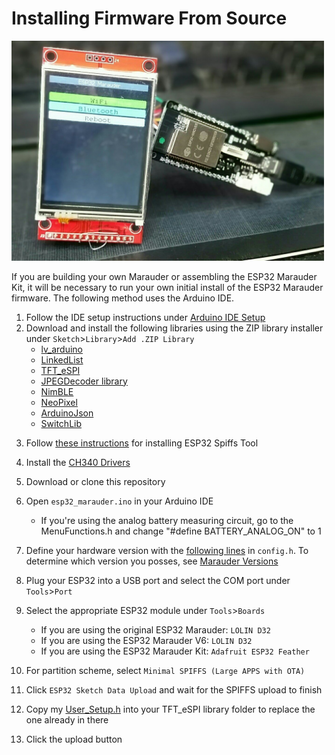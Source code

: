 # Installing Firmware From Source

<p align="left">
  <img alt="ESP32 WROOM-32U" src="https://github.com/justcallmekoko/ESP32Marauder/blob/master/pictures/diy.png?raw=true" width="500">
</p>

If you are building your own Marauder or assembling the ESP32 Marauder Kit, it will be necessary to run your own initial install of the ESP32 Marauder firmware. The following method uses the Arduino IDE. 

1. Follow the IDE setup instructions under [Arduino IDE Setup](arduino-ide-setup)
2. Download and install the following libraries using the ZIP library installer under `Sketch`>`Library`>`Add .ZIP Library`
    - [lv_arduino](https://github.com/lvgl/lv_arduino)
    - [LinkedList](https://github.com/ivanseidel/LinkedList)
    - [TFT_eSPI](https://github.com/justcallmekoko/TFT_eSPI)
    - [JPEGDecoder library](https://github.com/Bodmer/JPEGDecoder)
    - [NimBLE](https://github.com/h2zero/NimBLE-Arduino)
    - [NeoPixel](https://github.com/adafruit/Adafruit_NeoPixel)
    - [ArduinoJson](https://github.com/bblanchon/ArduinoJson/releases/tag/v6.18.2)
    - [SwitchLib](https://github.com/justcallmekoko/SwitchLib/releases/latest)
<!---6. Install Bodmer's [TFT_eSPI](https://github.com/Bodmer/TFT_eSPI) library in your Arduino IDE--->
3. Follow [these instructions](https://github.com/me-no-dev/arduino-esp32fs-plugin) for installing ESP32 Spiffs Tool
4. Install the [CH340 Drivers](https://github.com/justcallmekoko/ESP32Marauder/blob/master/Drivers/CH34x_Install_Windows_v3_4.EXE)
5. Download or clone this repository
6. Open `esp32_marauder.ino` in your Arduino IDE
    - If you're using the analog battery measuring circuit, go to the MenuFunctions.h and change "#define BATTERY_ANALOG_ON" to 1
7. Define your hardware version with the [following lines](https://github.com/justcallmekoko/ESP32Marauder/blob/master/esp32_marauder/configs.h#L7) in `config.h`. To determine which version you posses, see [Marauder Versions](marauder-versions) 

8. Plug your ESP32 into a USB port and select the COM port under `Tools`>`Port`
9. Select the appropriate ESP32 module under `Tools`>`Boards`
    - If you are using the original ESP32 Marauder: `LOLIN D32`
    - If you are using the ESP32 Marauder V6: `LOLIN D32`
    - If you are using the ESP32 Marauder Kit: `Adafruit ESP32 Feather`
10. For partition scheme, select `Minimal SPIFFS (Large APPS with OTA)`
11. Click `ESP32 Sketch Data Upload` and wait for the SPIFFS upload to finish
12. Copy my [User_Setup.h](https://github.com/justcallmekoko/ESP32Marauder/blob/master/User_Setup.h) into your TFT_eSPI library folder to replace the one already in there
13. Click the upload button